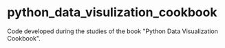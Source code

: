 # python_data_visulization_cookbook
Code developed during the studies of the book "Python Data Visualization Cookbook".
